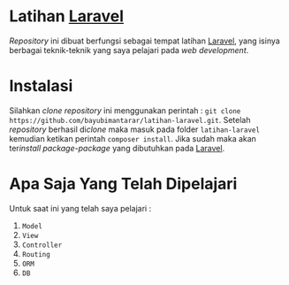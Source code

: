 # Latihan [Laravel](https://laravel.com/)
*Repository* ini dibuat berfungsi sebagai tempat latihan [Laravel](https://laravel.com/), yang isinya berbagai teknik-teknik yang saya pelajari pada *web development*.

# Instalasi
Silahkan *clone* *repository* ini menggunakan perintah : `git clone https://github.com/bayubimantarar/latihan-laravel.git`. Setelah *repository* berhasil di*clone* maka masuk pada folder `latihan-laravel` kemudian ketikan perintah `composer install`. Jika sudah maka akan ter*install* *package-package* yang dibutuhkan pada [Laravel](https://laravel.com/).

# Apa Saja Yang Telah Dipelajari
Untuk saat ini yang telah saya pelajari :
1. `Model` 
2. `View`
3. `Controller`
4. `Routing`
5. `ORM`
6. `DB`